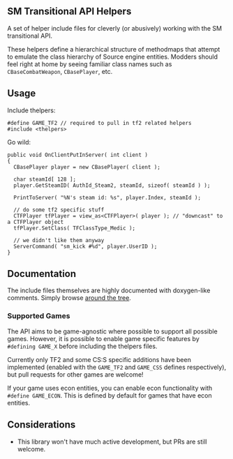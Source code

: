 ## SM Transitional API Helpers

A set of helper include files for cleverly (or abusively) working with the SM transitional API.

These helpers define a hierarchical structure of methodmaps that attempt to emulate the class hierarchy of Source engine entities. Modders should feel right at home by seeing familiar class names such as `CBaseCombatWeapon`, `CBasePlayer`, etc.

## Usage

Include thelpers:

```sourcepawn
#define GAME_TF2 // required to pull in tf2 related helpers
#include <thelpers>
```

Go wild:

```sourcepawn
public void OnClientPutInServer( int client )
{
  CBasePlayer player = new CBasePlayer( client );

  char steamId[ 128 ];
  player.GetSteamID( AuthId_Steam2, steamId, sizeof( steamId ) );

  PrintToServer( "%N's steam id: %s", player.Index, steamId );

  // do some tf2 specific stuff
  CTFPlayer tfPlayer = view_as<CTFPlayer>( player ); // "downcast" to a CTFPlayer object
  tfPlayer.SetClass( TFClassType_Medic );

  // we didn't like them anyway
  ServerCommand( "sm_kick #%d", player.UserID );
}
```

## Documentation

The include files themselves are highly documented with doxygen-like comments. Simply browse [around the tree](https://github.com/VoiDeD/sourcemod-transitional-helpers/tree/master/thelpers).

### Supported Games

The API aims to be game-agnostic where possible to support all possible games. However, it is possible to enable game specific features by `#defining GAME_X` before including the thelpers files.

Currently only TF2 and some CS:S specific additions have been implemented (enabled with the `GAME_TF2` and `GAME_CSS` defines respectively), but pull requests for other games are welcome!

If your game uses econ entities, you can enable econ functionality with `#define GAME_ECON`. This is defined by default for games that have econ entities.

## Considerations

- This library won't have much active development, but PRs are still welcome.
